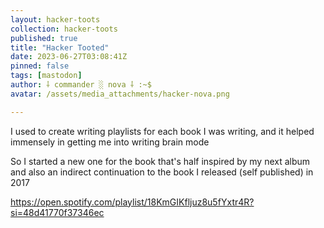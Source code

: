 ```yaml
---
layout: hacker-toots
collection: hacker-toots
published: true
title: "Hacker Tooted"
date: 2023-06-27T03:08:41Z
pinned: false
tags: [mastodon]
author: ⸸ commander ░ nova ⸸ :~$
avatar: /assets/media_attachments/hacker-nova.png

---
```


<p>I used to create writing playlists for each book I was writing, and it helped immensely in getting me into writing brain mode</p><p>So I started a new one for the book that&#39;s half inspired by my next album and also an indirect continuation to the book I released (self published) in 2017</p><p><a href="https://open.spotify.com/playlist/18KmGIKfljuz8u5fYxtr4R?si=48d41770f37346ec" target="_blank" rel="nofollow noopener noreferrer" translate="no"><span class="invisible">https://</span><span class="ellipsis">open.spotify.com/playlist/18Km</span><span class="invisible">GIKfljuz8u5fYxtr4R?si=48d41770f37346ec</span></a></p>


